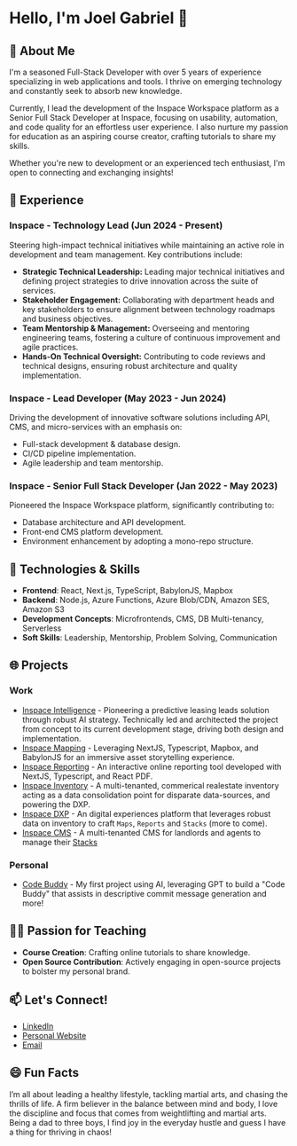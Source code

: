 # Hello, I'm Joel Gabriel 👋

## 🚀 About Me
I'm a seasoned Full-Stack Developer with over 5 years of experience specializing in web applications and tools. I thrive on emerging technology and constantly seek to absorb new knowledge.

Currently, I lead the development of the Inspace Workspace platform as a Senior Full Stack Developer at Inspace, focusing on usability, automation, and code quality for an effortless user experience. I also nurture my passion for education as an aspiring course creator, crafting tutorials to share my skills.

Whether you're new to development or an experienced tech enthusiast, I'm open to connecting and exchanging insights!

## 💼 Experience

### Inspace - Technology Lead (Jun 2024 - Present) 
Steering high-impact technical initiatives while maintaining an active role in development and team management. Key contributions include:
- **Strategic Technical Leadership:** Leading major technical initiatives and defining project strategies to drive innovation across the suite of services.
- **Stakeholder Engagement:** Collaborating with department heads and key stakeholders to ensure alignment between technology roadmaps and business objectives.
- **Team Mentorship & Management:** Overseeing and mentoring engineering teams, fostering a culture of continuous improvement and agile practices.
- **Hands-On Technical Oversight:** Contributing to code reviews and technical designs, ensuring robust architecture and quality implementation.

### Inspace - Lead Developer (May 2023 - Jun 2024)
Driving the development of innovative software solutions including API, CMS, and micro-services with an emphasis on:
- Full-stack development & database design.
- CI/CD pipeline implementation.
- Agile leadership and team mentorship.

### Inspace - Senior Full Stack Developer (Jan 2022 - May 2023)
Pioneered the Inspace Workspace platform, significantly contributing to:
- Database architecture and API development.
- Front-end CMS platform development.
- Environment enhancement by adopting a mono-repo structure.

## 🔧 Technologies & Skills
- **Frontend**: React, Next.js, TypeScript, BabylonJS, Mapbox
- **Backend**: Node.js, Azure Functions, Azure Blob/CDN, Amazon SES, Amazon S3
- **Development Concepts**: Microfrontends, CMS, DB Multi-tenancy, Serverless
- **Soft Skills**: Leadership, Mentorship, Problem Solving, Communication

## 🌐 Projects
### Work
- [Inspace Intelligence](#) - Pioneering a predictive leasing leads solution through robust AI strategy. Technically led and architected the project from concept to its current development stage, driving both design and implementation.
- [Inspace Mapping](#) - Leveraging NextJS, Typescript, Mapbox, and BabylonJS for an immersive asset storytelling experience.
- [Inspace Reporting](#) - An interactive online reporting tool developed with NextJS, Typescript, and React PDF.
- [Inspace Inventory](#) - A multi-tenanted, commerical realestate inventory acting as a data consolidation point for disparate data-sources, and powering the DXP.
- [Inspace DXP](#) - An digital experiences platform that leverages robust data on inventory to craft `Maps`, `Reports` and `Stacks` (more to come).
- [Inspace CMS](#) - A multi-tenanted CMS for landlords and agents to manage their [Stacks](#)
  
### Personal
- [Code Buddy](#) - My first project using AI, leveraging GPT to build a "Code Buddy" that assists in descriptive commit message generation and more!

## 👨‍🏫 Passion for Teaching
- **Course Creation**: Crafting online tutorials to share knowledge.
- **Open Source Contribution**: Actively engaging in open-source projects to bolster my personal brand.

## 📫 Let's Connect!
- [LinkedIn](https://www.linkedin.com/in/joelgabriel/)
- [Personal Website](https://www.joelgabriel.com.au)
- [Email](mailto:joelybahh@gmail.com)

## 😄 Fun Facts
I’m all about leading a healthy lifestyle, tackling martial arts, and chasing the thrills of life. A firm believer in the balance between mind and body, I love the discipline and focus that comes from weightlifting and martial arts. Being a dad to three boys, I find joy in the everyday hustle and guess I have a thing for thriving in chaos!


